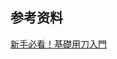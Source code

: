 

## 参考资料
[新手必看！基礎用刀入門](https://www.youtube.com/watch?v=7fnjVAWobG8&ab_channel=%E8%8F%9C%E5%96%AE%E7%A0%94%E7%A9%B6%E6%89%80)